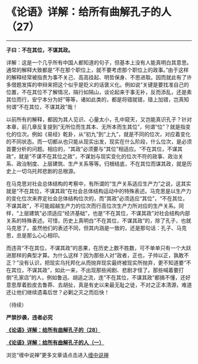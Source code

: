 《论语》详解：给所有曲解孔子的人（27）
====





**                                               **

**子曰：不在其位，不谋其政。**

详解：这是一个几乎所有中国人都知道的句子，但基本上没有人能真明白其意思。通常的解释大致都是“不在那个职位上，就不要考虑那个职位上的政事。”由于这样的解释经常被指责为事不关己、高高挂起、明哲保身、不思进取。因而就此有了许多借题发挥的申辩来把这个似乎是贬义的话褒义化。例如说“关键是要找准自己的位置，不在其位不了解情况，隔行如隔山，谈论起来于事无补，反而添乱，还是素其位而行，安宁本分为好”等等，诸如此类的，都是将错就错，错上加错，岂真知何谓“不在其位，不谋其政”哉！

以前所有的解释，都因为其人见识、心量太小，孔中窥天，又岂能真识孔子？针对本章，前几章反复提到“无所位而生其本、无所本而生其位”，何谓“位”？就是指变化的位次。例如《易经》乾卦，从“初九”到“上九”，就是不同的位次，对应着变化的不同状态。而一切都从也只能从现实出发，现实在什么阶段，什么位次，是必须首要分析的问题。相应的，“其政”必须要与“其位”相适应。“不在其位，不谋其政”，就是“不谋不在其位之政”，不谋划与现实变化的位次不符的政事、政治关系、政治制度、上层建筑、生产关系等等。归根结底，不在其位而谋其政，就是历史上一切乌托邦悲剧的总根源。

在马克思对社会总体结构的考察中，有所谓的“生产关系适应生产力”之说，这其实就是“不在其位，不谋其政”在社会总体结构运动中的特殊表述。马克思是以生产力的变化位次来界定社会总体结构位次的，而“其政”必须适应“其位”，“不在其位，不谋其政”，不可能超越生产力的位次而行高位次生产力所对应的生产关系。同样，“上层建筑”必须适应“经济基础”，也是“不在其位，不谋其政”对社会结构内部关系的特殊表述。可惜，历史上真明白“不在其位，不谋其政”的，除了孔子，也就马克思了。虽然他们的表述不同，但其内涵是一致的，还是那句话：孔子、马克思，总是那么心心相印。

而违背“不在其位，不谋其政”的恶果，在历史上数不胜数，可不单单只有一个大跃进那样的典型才算。为什么这样？因为那些人对“政者，正也，子帅以正，孰敢不正？”没有认识，把现实乌托邦化从而抛弃现实最终被现实所抛弃，更不知道要“不在其位，不谋其政”，如此一来，不出现那些闹剧、悲剧才怪了。那些喊着要打倒“孔家店”的人，例如鲁迅、胡适之流，连“不在其位，不谋其政”都搞不懂，还好意思厚着脸皮去鲁莽、去胡扯，真是有史以来最无耻之徒，不对之正本清源，难道还让他们继续遗毒后世？必剿之灭之而后快！

（待续）

**严禁抄袭，违者必究**

[**《论语》详解：给所有曲解孔子的（28）**](http://blog.sina.com.cn/u/486e105c0100072n)

[**《论语》详解：给所有曲解孔子的人（一）**](http://blog.sina.com.cn/u/486e105c010006n3)

浏览“缠中说禅”更多文章请点击进入[缠中说禅](http://blog.sina.com.cn/m/chzhshch)
